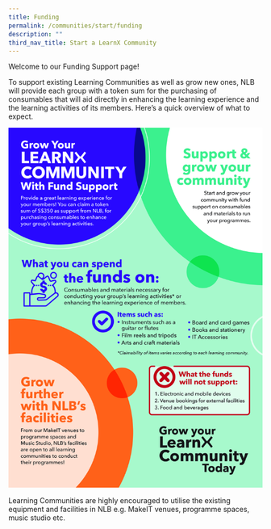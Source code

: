 ```yaml
---
title: Funding
permalink: /communities/start/funding
description: ""
third_nav_title: Start a LearnX Community
---
```

<style type="text/css">
/* Links */
.content a { color: #322987; }
.content a:focus,
.content a:hover { color: #28216c; }

/* Button Outline */
.bp-button { padding-left: 1.5rem; padding-right: 1.5rem; }
.bp-button.is-primary-outline { border: 1px solid #322987; color: #322987; background-color: transparent; text-decoration: none; }
.bp-button.is-primary-outline:focus,
.bp-button.is-primary-outline:hover { border: 1px solid #322987; color: #cff2e8; background-color: #322987; text-decoration: none; }

/* Responsive Iframe */
.responsive-iframe { position: absolute; top: 0; left: 0; bottom: 0; right: 0; width: 100%; height: 100%; }
.responsive-iframe-container { position: relative; overflow: hidden; width: 100%; }
.responsive-iframe-container.ratio-16by9 { padding-top: 56.25%; }
.responsive-iframe-container.ratio-4by3 { padding-top: 75%; }
.responsive-iframe-container.ratio-3by2 { padding-top: 66.66%; }
.responsive-iframe-container.ratio-1by1 { padding-top: 100%; }
</style>
Welcome to our Funding Support page!

To support existing Learning Communities as well as grow new ones, NLB will provide each group with a token sum for the purchasing of consumables that will aid directly in enhancing the learning experience and the learning activities of its members. Here’s a quick overview of what to expect.

![Alt text for image on Isomer site](/images/learning-communities/2%20LEARNX-Community-Funding.jpg)

Learning Communities are highly encouraged to utilise the existing equipment and facilities in NLB e.g. MakeIT venues, programme spaces, music studio etc.

